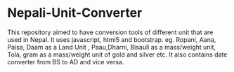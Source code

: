 Nepali-Unit-Converter
=====================

This repository aimed to have conversion tools of different unit that are used in Nepal. It uses javascript, html5 and bootstrap. eg. Ropani, Aana, Paisa, Daam as a Land Unit , Paau,Dharni, Bisauli as a mass/weight unit, Tola, gram as a mass/weight unit of gold and silver etc. It also contains date converter from BS to AD and vice versa.
